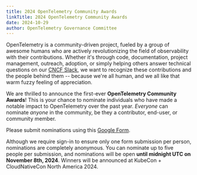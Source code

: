 ```yaml
---
title: 2024 OpenTelemetry Community Awards
linkTitle: 2024 OpenTelemetry Community Awards
date: 2024-10-29
author: OpenTelemetry Governance Committee
---
```


OpenTelemetry is a community-driven project, fueled by a group of awesome humans
who are actively revolutionizing the field of observability with their
contributions. Whether it's through code, documentation, project management,
outreach, adoption, or simply helping others answer technical questions on our
[CNCF Slack](https://slack.cncf.io/), we want to recognize these contributions
and the people behind them -- because we're all human, and we all like that warm
fuzzy feeling of appreciation.

We are thrilled to announce the first-ever **OpenTelemetry Community Awards**!
This is your chance to nominate individuals who have made a notable impact to
OpenTelemetry over the past year. _Everyone_ can nominate _anyone_ in the
community, be they a contributor, end-user, or community member.

Please submit nominations using this
[Google Form](https://forms.gle/ioqFNmDhKNYYAtRs7).

Although we require sign-in to ensure only one form submission per person,
nominations are completely anonymous. You can nominate up to five people per
submission, and nominations will be open **until midnight UTC on November 8th,
2024**. Winners will be announced at KubeCon + CloudNativeCon North
America 2024.
